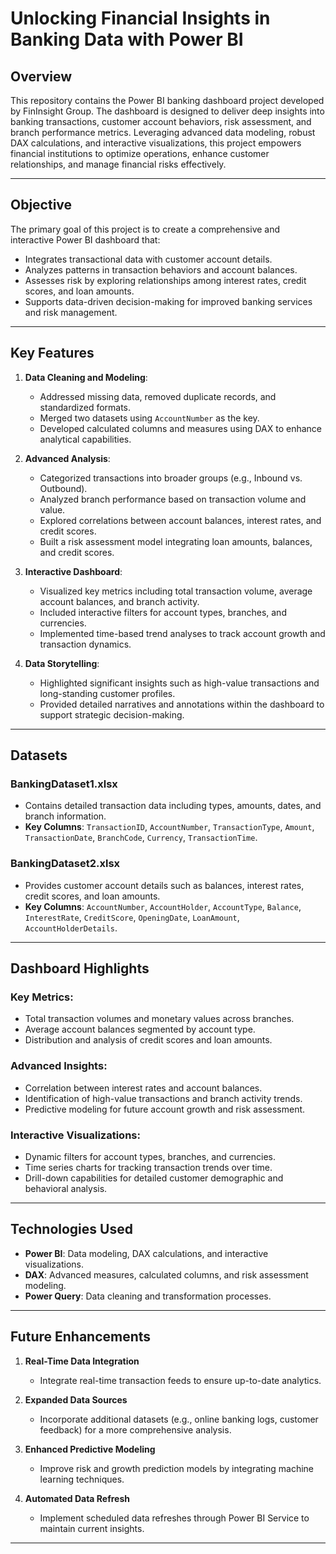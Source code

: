 # **Unlocking Financial Insights in Banking Data with Power BI**

## **Overview**

This repository contains the Power BI banking dashboard project developed by FinInsight Group. The dashboard is designed to deliver deep insights into banking transactions, customer account behaviors, risk assessment, and branch performance metrics. Leveraging advanced data modeling, robust DAX calculations, and interactive visualizations, this project empowers financial institutions to optimize operations, enhance customer relationships, and manage financial risks effectively.

---

## **Objective**

The primary goal of this project is to create a comprehensive and interactive Power BI dashboard that:

- Integrates transactional data with customer account details.
- Analyzes patterns in transaction behaviors and account balances.
- Assesses risk by exploring relationships among interest rates, credit scores, and loan amounts.
- Supports data-driven decision-making for improved banking services and risk management.

---

## **Key Features**

1. **Data Cleaning and Modeling**:
   - Addressed missing data, removed duplicate records, and standardized formats.
   - Merged two datasets using `AccountNumber` as the key.
   - Developed calculated columns and measures using DAX to enhance analytical capabilities.

2. **Advanced Analysis**:
   - Categorized transactions into broader groups (e.g., Inbound vs. Outbound).
   - Analyzed branch performance based on transaction volume and value.
   - Explored correlations between account balances, interest rates, and credit scores.
   - Built a risk assessment model integrating loan amounts, balances, and credit scores.

3. **Interactive Dashboard**:
   - Visualized key metrics including total transaction volume, average account balances, and branch activity.
   - Included interactive filters for account types, branches, and currencies.
   - Implemented time-based trend analyses to track account growth and transaction dynamics.

4. **Data Storytelling**:
   - Highlighted significant insights such as high-value transactions and long-standing customer profiles.
   - Provided detailed narratives and annotations within the dashboard to support strategic decision-making.

---

## **Datasets**

### **BankingDataset1.xlsx**

- Contains detailed transaction data including types, amounts, dates, and branch information.
- **Key Columns**: `TransactionID`, `AccountNumber`, `TransactionType`, `Amount`, `TransactionDate`, `BranchCode`, `Currency`, `TransactionTime`.

### **BankingDataset2.xlsx**

- Provides customer account details such as balances, interest rates, credit scores, and loan amounts.
- **Key Columns**: `AccountNumber`, `AccountHolder`, `AccountType`, `Balance`, `InterestRate`, `CreditScore`, `OpeningDate`, `LoanAmount`, `AccountHolderDetails`.

---

## **Dashboard Highlights**

### **Key Metrics**:

- Total transaction volumes and monetary values across branches.
- Average account balances segmented by account type.
- Distribution and analysis of credit scores and loan amounts.

### **Advanced Insights**:

- Correlation between interest rates and account balances.
- Identification of high-value transactions and branch activity trends.
- Predictive modeling for future account growth and risk assessment.

### **Interactive Visualizations**:

- Dynamic filters for account types, branches, and currencies.
- Time series charts for tracking transaction trends over time.
- Drill-down capabilities for detailed customer demographic and behavioral analysis.

---

## **Technologies Used**

- **Power BI**: Data modeling, DAX calculations, and interactive visualizations.
- **DAX**: Advanced measures, calculated columns, and risk assessment modeling.
- **Power Query**: Data cleaning and transformation processes.

---

## **Future Enhancements**

1. **Real-Time Data Integration**  
   - Integrate real-time transaction feeds to ensure up-to-date analytics.

2. **Expanded Data Sources**  
   - Incorporate additional datasets (e.g., online banking logs, customer feedback) for a more comprehensive analysis.

3. **Enhanced Predictive Modeling**  
   - Improve risk and growth prediction models by integrating machine learning techniques.

4. **Automated Data Refresh**  
   - Implement scheduled data refreshes through Power BI Service to maintain current insights.

---
